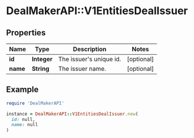# DealMakerAPI::V1EntitiesDealIssuer

## Properties

| Name | Type | Description | Notes |
| ---- | ---- | ----------- | ----- |
| **id** | **Integer** | The issuer&#39;s unique id. | [optional] |
| **name** | **String** | The issuer name. | [optional] |

## Example

```ruby
require 'DealMakerAPI'

instance = DealMakerAPI::V1EntitiesDealIssuer.new(
  id: null,
  name: null
)
```

